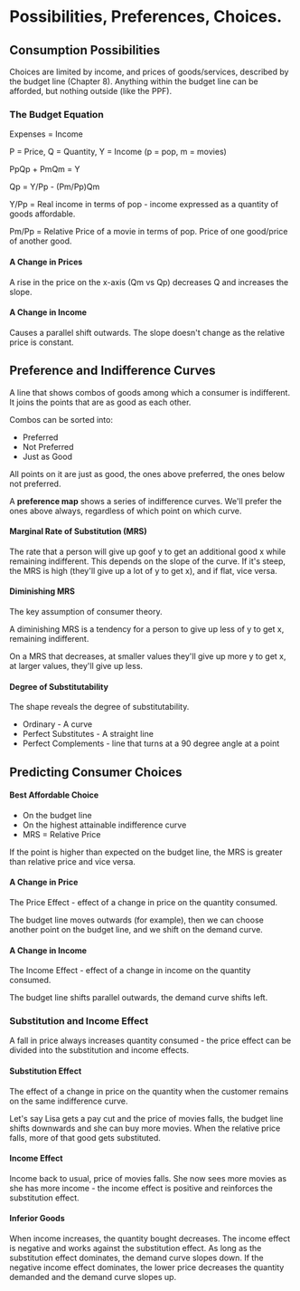 # Possibilities, Preferences, Choices.

## Consumption Possibilities
Choices are limited by income, and prices of goods/services, described by the budget line (Chapter 8). Anything within the budget line can be afforded, but nothing outside (like the PPF).

### The Budget Equation
Expenses = Income

P = Price, Q = Quantity, Y = Income (p = pop, m = movies)

PpQp + PmQm = Y

Qp = Y/Pp - (Pm/Pp)Qm

Y/Pp = Real income in terms of pop - income expressed as a quantity of goods affordable. 

Pm/Pp = Relative Price of a movie in terms of pop. Price of one good/price of another good. 

#### A Change in Prices
A rise in the price on the x-axis (Qm vs Qp) decreases Q and increases the slope. 

#### A Change in Income
Causes a parallel shift outwards. The slope doesn't change as the relative price is constant. 

## Preference and Indifference Curves
A line that shows combos of goods among which a consumer is indifferent. It joins the points that are as good as each other. 

Combos can be sorted into:
- Preferred
- Not Preferred
- Just as Good

All points on it are just as good, the ones above preferred, the ones below not preferred. 

A **preference map** shows a series of indifference curves. We'll prefer the ones above always, regardless of which point on which curve. 

#### Marginal Rate of Substitution (MRS)
The rate that a person will give up goof y to get an additional good x while remaining indifferent. This depends on the slope of the curve. If it's steep, the MRS is high (they'll give up a lot of y to get x), and if flat, vice versa. 

#### Diminishing MRS
The key assumption of consumer theory.

A diminishing MRS is a tendency for a person to give up less of y to get x, remaining indifferent.

On a MRS that decreases, at smaller values they'll give up more y to get x, at larger values, they'll give up less. 

#### Degree of Substitutability
The shape reveals the degree of substitutability. 

- Ordinary - A curve
- Perfect Substitutes - A straight line
- Perfect Complements - line that turns at a 90 degree angle at a point

## Predicting Consumer Choices
#### Best Affordable Choice
- On the budget line
- On the highest attainable indifference curve
- MRS = Relative Price

If the point is higher than expected on the budget line, the MRS is greater than relative price and vice versa. 

#### A Change in Price
The Price Effect - effect of a change in price on the quantity consumed.

The budget line moves outwards (for example), then we can choose another point on the budget line, and we shift on the demand curve.

#### A Change in Income
The Income Effect - effect of a change in income on the quantity consumed.

The budget line shifts parallel outwards, the demand curve shifts left. 

### Substitution and Income Effect
A fall in price always increases quantity consumed - the price effect can be divided into the substitution and income effects.

#### Substitution Effect
The effect of a change in price on the quantity when the customer remains on the same indifference curve.

Let's say Lisa gets a pay cut and the price of movies falls, the budget line shifts downwards and she can buy more movies. When the relative price falls, more of that good gets substituted. 

#### Income Effect
Income back to usual, price of movies falls. She now sees more movies as she has more income - the income effect is positive and reinforces the substitution effect. 

#### Inferior Goods
When income increases, the quantity bought decreases. The income effect is negative and works against the substitution effect. As long as the substitution effect dominates, the demand curve slopes down. If the negative income effect dominates, the lower price decreases the quantity demanded and the demand curve slopes up. 

